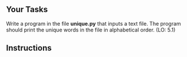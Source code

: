 ## Your Tasks

Write a program in the file **unique.py** that inputs a text file. The program should print the unique words in the file in alphabetical order. (LO: 5.1)

## Instructions
